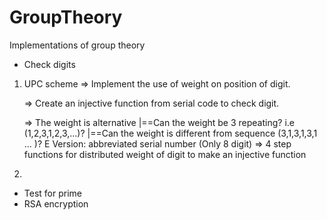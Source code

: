 # GroupTheory
Implementations of group theory 

  * Check digits
   1) UPC scheme
      => Implement the use of weight on position of digit. 
      
      => Create an injective function from serial code to check digit.
      
      => The weight is alternative
       |==Can the weight be 3 repeating? i.e (1,2,3,1,2,3,...)?
       |==Can the weight is different from sequence (3,1,3,1,3,1 ... )?
      E Version: abbreviated serial number (Only 8 digit)
      => 4 step functions for distributed weight of digit to make an injective function
   2) 
  * Test for prime
  * RSA encryption
